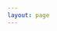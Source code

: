 ```yaml
---
layout: page
---
```


<div id="c1"></div>
<div id="c2"></div>
<div id="c3"></div>

<script type="module">
  import { burrow, html, state } from '/dist/burrow.js';
  
  // Create local state for this burrow
  const data = state({
    count: 0,
    message: 'WELCOME TO NBA JAM'
  });
  
  function handleClick() {
    data.count++;
    if (data.count >= 2) {
      data.message = 'HE’S HEATING UP';
    }
    if (data.count >= 3) {
      data.message = 'HE’S ON FIRE!';
    }
  }
  
  const b = burrow(() => html`
    <button @click=${handleClick}>
      Clicks: ${data.count}
    </button>
    
    <p style="margin-block-start: 1rem;">${data.message}</p>
  `, {
    host: 'c1'
  });
</script>
